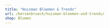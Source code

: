 ```yaml
---
title: "Huisman Bloemen & Trends"
url: /bersenbrueck/huisman-bloemen-und-trends/
shop: Blumen
---
```


